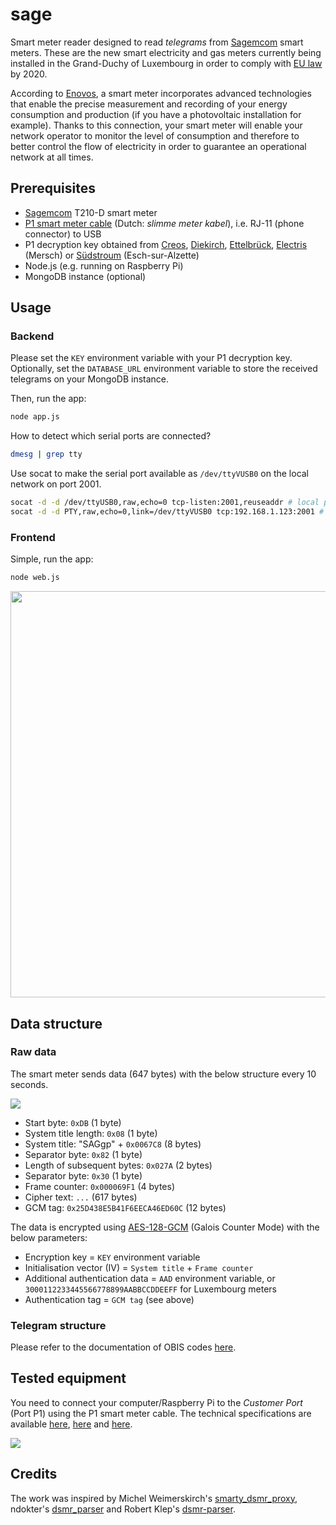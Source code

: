 # sage

Smart meter reader designed to read _telegrams_ from [Sagemcom](https://www.sagemcom.com) smart meters. These are the new smart electricity and gas meters currently being installed in the Grand-Duchy of Luxembourg in order to comply with [EU law](https://ec.europa.eu/energy/en/topics/market-and-consumers/smart-grids-and-meters) by 2020.

According to [Enovos](https://www.enovos.lu/enovos_en/individuals/electricity/Smart-meter), a smart meter incorporates advanced technologies that enable the precise measurement and recording of your energy consumption and production (if you have a photovoltaic installation for example). Thanks to this connection, your smart meter will enable your network operator to monitor the level of consumption and therefore to better control the flow of electricity in order to guarantee an operational network at all times.

## Prerequisites

* [Sagemcom](https://www.sagemcom.com/) T210-D smart meter
* [P1 smart meter cable](https://www.aliexpress.com/item/FTDI-USB-Cable-for-P1-Port-Dutch-Slimme-Meter-Kamstrup-162-382-EN351-Landis-Gyr-E350/32945225256.html) (Dutch: _slimme meter kabel_), i.e. RJ-11 (phone connector) to USB
* P1 decryption key obtained from [Creos](mailto:customer.care@creos.net), [Diekirch](mailto:smarty@diekirch.lu), [Ettelbrück](mailto:sive@ettelbruck.lu), [Electris](mailto:smarty@electris.lu) (Mersch) or [Südstroum](mailto:backoffice@sudstroum.lu) (Esch-sur-Alzette)
* Node.js (e.g. running on Raspberry Pi)
* MongoDB instance (optional)

## Usage

### Backend

Please set the `KEY` environment variable with your P1 decryption key. Optionally, set the `DATABASE_URL` environment variable to store the received telegrams on your MongoDB instance.

Then, run the app:

```sh
node app.js
```

How to detect which serial ports are connected?

```sh
dmesg | grep tty
```

Use socat to make the serial port available as `/dev/ttyVUSB0` on the local network on port 2001.

```sh
socat -d -d /dev/ttyUSB0,raw,echo=0 tcp-listen:2001,reuseaddr # local pc
socat -d -d PTY,raw,echo=0,link=/dev/ttyVUSB0 tcp:192.168.1.123:2001 # remote pc
```

### Frontend

Simple, run the app:

```sh
node web.js
```

<img src="https://github.com/schopenhauer/sage/raw/main/docs/daily_power_consumption.png" width="650">


## Data structure

### Raw data

The smart meter sends data (647 bytes) with the below structure every 10 seconds.

<img src="https://github.com/schopenhauer/sage/raw/main/docs/datagram.png">

* Start byte: `0xDB` (1 byte)
* System title length: `0x08` (1 byte)
* System title: "SAGgp" + `0x0067C8` (8 bytes)
* Separator byte: `0x82` (1 byte)
* Length of subsequent bytes: `0x027A` (2 bytes)
* Separator byte: `0x30` (1 byte)
* Frame counter: `0x000069F1` (4 bytes)
* Cipher text: `...` (617 bytes)
* GCM tag: `0x25D438E5B41F6EECA46ED60C` (12 bytes)

The data is encrypted using [AES-128-GCM](http://csrc.nist.gov/publications/nistpubs/800-38D/SP-800-38D.pdf) (Galois Counter Mode) with the below parameters:

* Encryption key = `KEY` environment variable
* Initialisation vector (IV) = `System title` + `Frame counter`
* Additional authentication data = `AAD` environment variable, or `3000112233445566778899AABBCCDDEEFF` for Luxembourg meters
* Authentication tag = `GCM tag` (see above)

### Telegram structure

Please refer to the documentation of OBIS codes [here](https://github.com/schopenhauer/sage/raw/main/docs/OBIS-codes.xlsx).

## Tested equipment

You need to connect your computer/Raspberry Pi to the _Customer Port_ (Port P1) using the P1 smart meter cable. The technical specifications are available [here](https://www.electris.lu/files/Dokumente_und_Formulare/P1PortSpecification.pdf), [here](http://www.sagemcom.com/smart-city/smart-meter/electricity/smart-metering-multi-energy/t210-d-multi-energies-tri-phase-direct-connexion/) and [here](https://www.sibelga.be/en/connections-and-meters/smart-ready-meters/types-of-smart-ready-meters/detail/t210d).

<img src="https://github.com/schopenhauer/sage/raw/main/docs/sagemcom.png">

## Credits

The work was inspired by Michel Weimerskirch's [smarty_dsmr_proxy](https://github.com/mweimerskirch/smarty_dsmr_proxy), ndokter's [dsmr_parser](https://github.com/ndokter/dsmr_parser) and Robert Klep's [dsmr-parser](https://github.com/robertklep/node-dsmr-parser).
